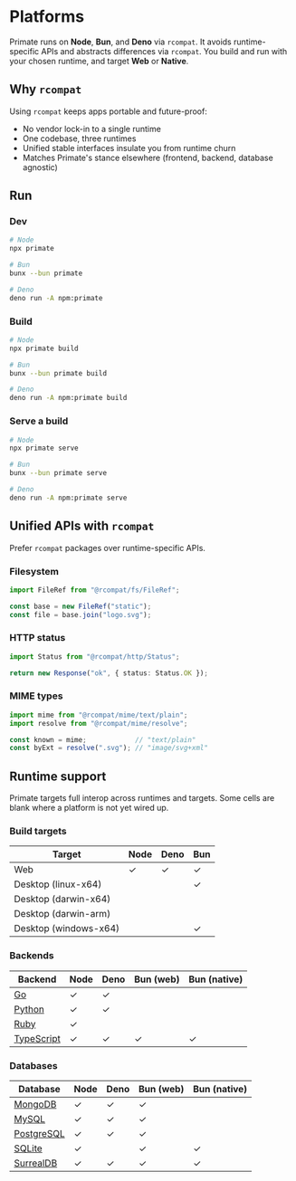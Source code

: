 # Platforms

Primate runs on **Node**, **Bun**, and **Deno** via `rcompat`. It avoids
runtime-specific APIs and abstracts differences via `rcompat`. You build
and run with your chosen runtime, and target **Web** or **Native**.

## Why `rcompat`

Using `rcompat` keeps apps portable and future-proof:

* No vendor lock-in to a single runtime
* One codebase, three runtimes
* Unified stable interfaces insulate you from runtime churn
* Matches Primate's stance elsewhere (frontend, backend, database agnostic)

## Run

### Dev

```bash
# Node
npx primate

# Bun
bunx --bun primate

# Deno
deno run -A npm:primate
```

### Build

```bash
# Node
npx primate build

# Bun
bunx --bun primate build

# Deno
deno run -A npm:primate build
```

### Serve a build

```bash
# Node
npx primate serve

# Bun
bunx --bun primate serve

# Deno
deno run -A npm:primate serve
```

## Unified APIs with `rcompat`

Prefer `rcompat` packages over runtime-specific APIs.

### Filesystem

```ts
import FileRef from "@rcompat/fs/FileRef";

const base = new FileRef("static");
const file = base.join("logo.svg");
```

### HTTP status

```ts
import Status from "@rcompat/http/Status";

return new Response("ok", { status: Status.OK });
```

### MIME types

```ts
import mime from "@rcompat/mime/text/plain";
import resolve from "@rcompat/mime/resolve";

const known = mime;            // "text/plain"
const byExt = resolve(".svg"); // "image/svg+xml"
```

## Runtime support

Primate targets full interop across runtimes and targets. Some cells are
blank where a platform is not yet wired up.

### Build targets

| Target                | Node | Deno | Bun |
| --------------------- | ---- | ---- | --- |
| Web                   | ✓    | ✓    | ✓   |
| Desktop (linux-x64)   |      |      | ✓   |
| Desktop (darwin-x64)  |      |      |     |
| Desktop (darwin-arm)  |      |      |     |
| Desktop (windows-x64) |      |      | ✓   |

### Backends

| Backend      | Node | Deno | Bun (web) | Bun (native) |
| ------------ | ---- | ---- | --------- | ------------ |
| [Go]         | ✓    | ✓    |           |              |
| [Python]     | ✓    | ✓    |           |              |
| [Ruby]       | ✓    |      |           |              |
| [TypeScript] | ✓    | ✓    | ✓         | ✓            |

### Databases

| Database     | Node | Deno | Bun (web) | Bun (native) |
| ------------ | ---- | ---- | --------- | ------------ |
| [MongoDB]    | ✓    | ✓    | ✓         |              |
| [MySQL]      | ✓    | ✓    | ✓         |              |
| [PostgreSQL] | ✓    | ✓    | ✓         |              |
| [SQLite]     | ✓    |      | ✓         | ✓            |
| [SurrealDB]  | ✓    | ✓    | ✓         | ✓            |

[Go]: /docs/backend/go
[Python]: /docs/backend/python
[Ruby]: /docs/backend/ruby
[TypeScript]: /docs/backend/typescript
[MongoDB]: /docs/database/mongodb
[MySQL]: /docs/database/mysql
[PostgreSQL]: /docs/database/postgresql
[SQLite]: /docs/database/sqlite
[SurrealDB]: /docs/database/surrealdb
